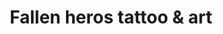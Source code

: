 ---
title: "Fallen heros tattoo & art"
url: /colorado-springs/fallen-heros-tattoo-and-art/
shop: tattoo
---